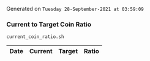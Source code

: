 Generated on `Tuesday 28-September-2021 at 03:59:09`

### Current to Target Coin Ratio
`current_coin_ratio.sh`

Date|Current|Target|Ratio
---|---|---|---
